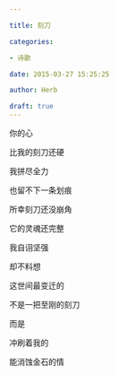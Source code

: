 ```yaml
---

title: 刻刀

categories:

- 诗歌

date: 2015-03-27 15:25:25

author: Herb

draft: true
---
```


你的心

比我的刻刀还硬

我拼尽全力

也留不下一条划痕

所幸刻刀还没崩角

它的灵魂还完整

我自诩坚强

却不料想

这世间最变迁的

不是一把至刚的刻刀

而是

冲刷着我的

能消蚀金石的情